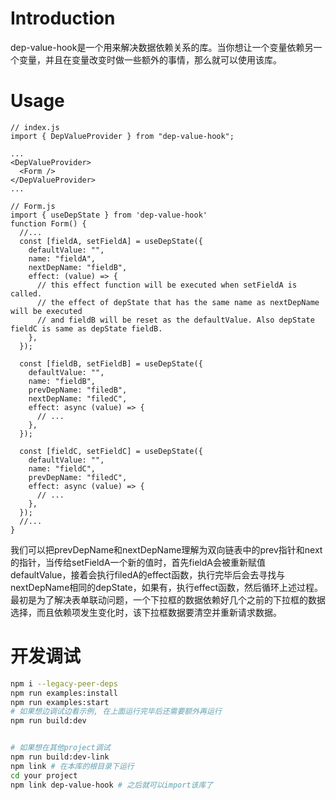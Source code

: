 # Introduction
dep-value-hook是一个用来解决数据依赖关系的库。当你想让一个变量依赖另一个变量，并且在变量改变时做一些额外的事情，那么就可以使用该库。

# Usage
```react
// index.js
import { DepValueProvider } from "dep-value-hook";

...
<DepValueProvider>
  <Form />
</DepValueProvider>
...

// Form.js
import { useDepState } from 'dep-value-hook'
function Form() {
  //...
  const [fieldA, setFieldA] = useDepState({
    defaultValue: "",
    name: "fieldA",
    nextDepName: "fieldB",
    effect: (value) => {
      // this effect function will be executed when setFieldA is called.
      // the effect of depState that has the same name as nextDepName will be executed 
      // and fieldB will be reset as the defaultValue. Also depState fieldC is same as depState fieldB.
    },
  });

  const [fieldB, setFieldB] = useDepState({
    defaultValue: "",
    name: "fieldB",
    prevDepName: "filedB",
    nextDepName: "filedC",
    effect: async (value) => {
      // ...
    },
  });
  
  const [fieldC, setFieldC] = useDepState({
    defaultValue: "",
    name: "fieldC",
    prevDepName: "filedC",
    effect: async (value) => {
      // ... 
    },
  });
  //...
}
```
我们可以把prevDepName和nextDepName理解为双向链表中的prev指针和next的指针，当传给setFieldA一个新的值时，首先fieldA会被重新赋值defaultValue，接着会执行filedA的effect函数，执行完毕后会去寻找与nextDepName相同的depState，如果有，执行effect函数，然后循环上述过程。   
最初是为了解决表单联动问题，一个下拉框的数据依赖好几个之前的下拉框的数据选择，而且依赖项发生变化时，该下拉框数据要清空并重新请求数据。

# 开发调试
```bash
npm i --legacy-peer-deps
npm run examples:install
npm run examples:start
# 如果想边调试边看示例, 在上面运行完毕后还需要额外再运行
npm run build:dev


# 如果想在其他project调试
npm run build:dev-link
npm link # 在本库的根目录下运行
cd your project
npm link dep-value-hook # 之后就可以import该库了
```




